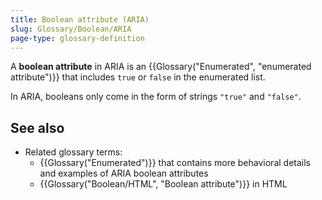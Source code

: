 ```yaml
---
title: Boolean attribute (ARIA)
slug: Glossary/Boolean/ARIA
page-type: glossary-definition
---
```




A **boolean attribute** in ARIA is an {{Glossary("Enumerated", "enumerated attribute")}} that includes `true` or `false` in the enumerated list.

In ARIA, booleans only come in the form of strings `"true"` and `"false"`.

## See also

- Related glossary terms:
  - {{Glossary("Enumerated")}} that contains more behavioral details and examples of ARIA boolean attributes
  - {{Glossary("Boolean/HTML", "Boolean attribute")}} in HTML
